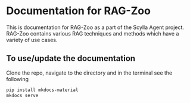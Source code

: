 # Documentation for RAG-Zoo

This is documentation for RAG-Zoo as a part of the Scylla Agent project. RAG-Zoo contains various RAG techniques and methods which have a variety of use cases.

## To use/update the documentation
Clone the repo, navigate to the directory and in the terminal see the following

```bash
pip install mkdocs-material
mkdocs serve
```
